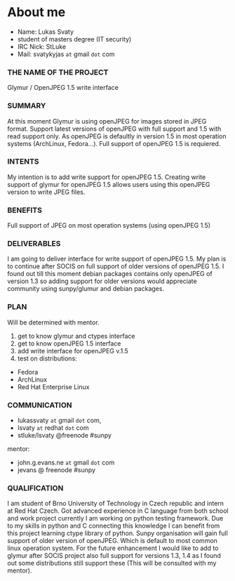 About me
========

- Name: Lukas Svaty
- student of masters degree (IT security)
- IRC Nick: StLuke
- Mail: svatykyjas `at` gmail `dot` com

### THE NAME OF THE PROJECT
Glymur / OpenJPEG 1.5 write interface

### SUMMARY
At this moment Glymur is using openJPEG for images stored in JPEG 
format. Support latest versions of openJPEG with full support and 1.5 
with read support only. As openJPEG is defaultly in version 1.5 in most 
operation systems (ArchLinux, Fedora...). Full support of openJPEG 1.5 
is requiered.

### INTENTS
My intention is to add write support for openJPEG 1.5. Creating write 
support of glymur for openJPEG 1.5 allows users using this openJPEG 
version to write JPEG files.

### BENEFITS
Full support of JPEG on most operation systems (using openJPEG 1.5)

### DELIVERABLES
I am going to deliver interface for write support of openJPEG 1.5. My 
plan is to continue after SOCIS on full support of older versions of 
openJPEG 1.5. I found out till this moment debian packages contains 
only openJPEG of version 1.3 so adding support for older versions 
would appreciate community using sunpy/glumur and debian packages.

### PLAN
Will be determined with mentor. 
1. get to know glymur and ctypes interface
2. get to know openJPEG 1.5 interface 
3. add write interface for openJPEG v.1.5
4. test on distributions:
* Fedora
* ArchLinux
* Red Hat Enterprise Linux

### COMMUNICATION
- lukassvaty `at` gmail `dot` com, 
- lsvaty `at` redhat `dot` com
 - stluke/lsvaty @freenode #sunpy

mentor:
 - john.g.evans.ne `at` gmail `dot` com
 - jevans @ freenode #sunpy

### QUALIFICATION
I am student of Brno University of Technology in Czech republic and 
intern at Red Hat Czech. Got advanced experience in C language from 
both school and work project currently I am working on python testing 
framework. Due to my skills in python and C connecting this knowledge 
I can benefit from this project learning ctype library of python. 
Sunpy organisation will gain full support of older version of 
openJPEG. Which is default to most common linux operation system. For 
the future enhancement I would like to add to glymur after SOCIS project 
also full support for versions 1.3, 1.4 as I found out some 
distributions still support these (This will be consulted with my 
mentor).
